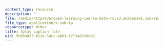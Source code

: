 ```yaml
---
content_type: resource
description: ''
file: /media/https%3A/open-learning-course-data-rc.s3.amazonaws.com/res-6-006-video-demonstrations-in-lasers-and-optics-spring-2008/5b00a033812e54cca66367f146745c98_aUF23ZJnN9M.vtt
file_type: application/x-subrip
resourcetype: Other
title: 3play caption file
uid: 5b00a033-812e-54cc-a663-67f146745c98
---
```

